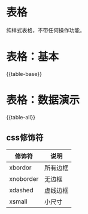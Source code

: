 # 表格

纯样式表格，不带任何操作功能。

# 表格：基本

{{table-base}}

# 表格：数据演示

{{table-all}}

## css修饰符

| 修饰符 | 说明 |
| ----- | ----- |
| xbordor | 所有边框 |
| xnoborder | 无边框 |
| xdashed | 虚线边框 |
| xsmall | 小尺寸 |
